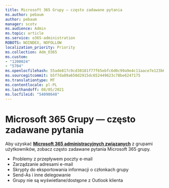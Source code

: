 ```yaml
---
title: Microsoft 365 Grupy — często zadawane pytania
ms.author: pebaum
author: pebaum
manager: scotv
ms.audience: Admin
ms.topic: article
ms.service: o365-administration
ROBOTS: NOINDEX, NOFOLLOW
localization_priority: Priority
ms.collection: Adm_O365
ms.custom:
- "1200024"
- "5704"
ms.openlocfilehash: 55ade817c9cd30181f77f65ebfc6d0c99a9e4c11aace7e123b6bf7e09fe516c2
ms.sourcegitcommit: b5f7da89a650d2915dc652449623c78be6247175
ms.translationtype: MT
ms.contentlocale: pl-PL
ms.lasthandoff: 08/05/2021
ms.locfileid: "54098648"
---
```

# <a name="microsoft-365-groups-faq"></a>Microsoft 365 Grupy — często zadawane pytania

Aby uzyskać **[Microsoft 365 administracyjnych związanych](https://aka.ms/M365GroupsFAQ)** z grupami użytkowników, zobacz często zadawane pytania Microsoft 365 grupy.

- Problemy z przepływem poczty e-mail
- Zarządzanie adresami e-mail
- Skrypty do eksportowania informacji o członkach grupy
- Send-As i inne delegowanie
- Grupy nie są wyświetlane/dostępne z Outlook klienta